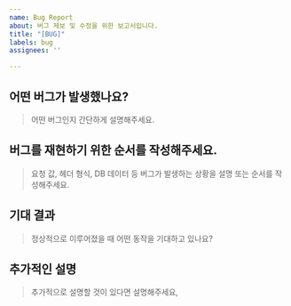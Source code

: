 ```yaml
---
name: Bug Report
about: 버그 제보 및 수정을 위한 보고서입니다.
title: "[BUG]"
labels: bug
assignees: ''

---
```


## 어떤 버그가 발생했나요?
> 어떤 버그인지 간단하게 설명해주세요.



## 버그를 재현하기 위한 순서를 작성해주세요.
> 요청 값, 헤더 형식, DB 데이터 등 버그가 발생하는 상황을 설명 또는 순서를 작성해주세요.



## 기대 결과
> 정상적으로 이루어졌을 때 어떤 동작을 기대하고 있나요?



## 추가적인 설명
> 추가적으로 설명할 것이 있다면 설명해주세요,
